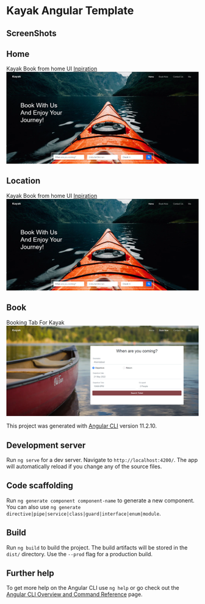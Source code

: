 # Kayak Angular Template
## ScreenShots

## Home
Kayak Book from home UI <a href="https://dribbble.com/shots/14858234-Travel-Web-UI-Exploration">Inpiration</a>
![Alt text](ss/hom.png "Home")

## Location 
Kayak Book from home UI <a href="https://dribbble.com/shots/11063330-Location-Preview">Inpiration</a>
![Alt text](ss/hom.png "Home")


## Book
Booking Tab For Kayak
![Alt text](ss/bok.png "Home")





This project was generated with [Angular CLI](https://github.com/angular/angular-cli) version 11.2.10.

## Development server

Run `ng serve` for a dev server. Navigate to `http://localhost:4200/`. The app will automatically reload if you change any of the source files.

## Code scaffolding

Run `ng generate component component-name` to generate a new component. You can also use `ng generate directive|pipe|service|class|guard|interface|enum|module`.

## Build

Run `ng build` to build the project. The build artifacts will be stored in the `dist/` directory. Use the `--prod` flag for a production build.


## Further help

To get more help on the Angular CLI use `ng help` or go check out the [Angular CLI Overview and Command Reference](https://angular.io/cli) page.
